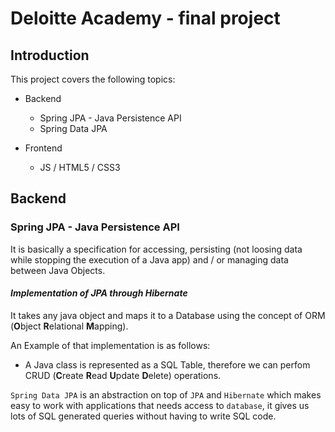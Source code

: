 # Deloitte Academy - final project
## Introduction
This project covers the following topics:
- Backend
  - Spring JPA - Java Persistence API
  - Spring Data JPA

- Frontend
  - JS / HTML5 / CSS3

## Backend
### Spring JPA - Java Persistence API
It is basically a specification for accessing, persisting (not loosing data while stopping the execution of a  Java app) and / or managing data between Java Objects.

#### *Implementation of JPA through Hibernate*

It takes any java object and maps it to a Database using the concept of ORM (**O**bject **R**elational **M**apping).

An Example of that implementation is as follows:
- A Java class is represented as a SQL Table, therefore we can perfom CRUD (**C**reate **R**ead **U**pdate **D**elete) operations.

```Spring Data JPA``` is an abstraction on top of ``JPA`` and ``Hibernate`` which makes easy to work with applications that needs access to ``database``, it gives us lots of SQL generated queries without having to write SQL code.
